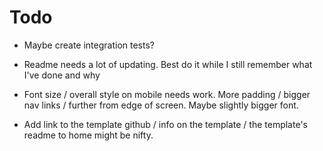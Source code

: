 # Todo

- Maybe create integration tests?

- Readme needs a lot of updating. Best do it while I still remember what I've done and why

- Font size / overall style on mobile needs work. More padding / bigger nav links / further from edge of screen. Maybe slightly bigger font.

- Add link to the template github / info on the template / the template's readme to home might be nifty.